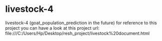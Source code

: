 # livestock-4
livestock-4 (goat_population_prediction in the future) 
for reference to this project you can have a look at this project url: file:///C:/Users/Hp/Desktop/resh_project/livestock%20document.html
